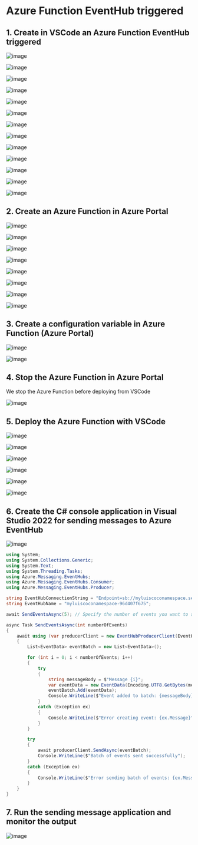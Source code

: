 # Azure Function EventHub triggered

## 1. Create in VSCode an Azure Function EventHub triggered 

![image](https://github.com/luiscoco/AzureFunctions_EventHub_triggered/assets/32194879/22c8bdae-11f3-46ca-ad24-acbec65e5c14)

![image](https://github.com/luiscoco/AzureFunctions_EventHub_triggered/assets/32194879/b8ba9fd5-19c7-414a-8fc7-76ef6e7cd9b9)

![image](https://github.com/luiscoco/AzureFunctions_EventHub_triggered/assets/32194879/e550fa88-d935-4586-b63b-b76e224fa2f9)

![image](https://github.com/luiscoco/AzureFunctions_EventHub_triggered/assets/32194879/87c7cdd9-b944-40cb-9afe-5e3f8e53edf2)

![image](https://github.com/luiscoco/AzureFunctions_EventHub_triggered/assets/32194879/e70c9bbd-ff6a-4c02-a649-ffb69fbb7827)

![image](https://github.com/luiscoco/AzureFunctions_EventHub_triggered/assets/32194879/80cefb3d-0b7e-4caa-814c-c14a80ba9f40)

![image](https://github.com/luiscoco/AzureFunctions_EventHub_triggered/assets/32194879/bfda8299-cd0b-4432-9c5b-a3c7590a0322)

![image](https://github.com/luiscoco/AzureFunctions_EventHub_triggered/assets/32194879/4840545d-84ed-4d03-9a74-64e9b2cb953e)

![image](https://github.com/luiscoco/AzureFunctions_EventHub_triggered/assets/32194879/2f57d36d-df47-44cc-87ad-194197ece7f0)

![image](https://github.com/luiscoco/AzureFunctions_EventHub_triggered/assets/32194879/34ce96b5-60ee-4d74-b793-71fae2cb6537)

![image](https://github.com/luiscoco/AzureFunctions_EventHub_triggered/assets/32194879/abd20d4e-9d5c-4ae8-8f59-a87804e25249)

![image](https://github.com/luiscoco/AzureFunctions_EventHub_triggered/assets/32194879/be2a55a9-0a27-49fa-b525-755e531eda4d)

![image](https://github.com/luiscoco/AzureFunctions_EventHub_triggered/assets/32194879/3c23424c-c80d-40af-9142-7d669d2687cb)

## 2. Create an Azure Function in Azure Portal

![image](https://github.com/luiscoco/AzureFunctions_EventHub_triggered/assets/32194879/e7abd342-7241-420d-a3ab-19967fa57111)

![image](https://github.com/luiscoco/AzureFunctions_EventHub_triggered/assets/32194879/72621691-e4ba-462f-8add-f65ef9b8f0da)

![image](https://github.com/luiscoco/AzureFunctions_EventHub_triggered/assets/32194879/c7013d34-f6c2-4b81-bb20-eb88bc830c12)

![image](https://github.com/luiscoco/AzureFunctions_EventHub_triggered/assets/32194879/b2fdaf38-eb4c-480e-9f11-da2d45706f6e)

![image](https://github.com/luiscoco/AzureFunctions_EventHub_triggered/assets/32194879/0b6c7d5e-093f-4a9d-951f-c0e659bdb89c)

![image](https://github.com/luiscoco/AzureFunctions_EventHub_triggered/assets/32194879/0d6a2f0a-31fb-43f9-8b79-9961c06d713b)

![image](https://github.com/luiscoco/AzureFunctions_EventHub_triggered/assets/32194879/d0c38c22-3908-48c8-b723-ee3d57d2ee45)

![image](https://github.com/luiscoco/AzureFunctions_EventHub_triggered/assets/32194879/5c13ee4e-adbb-428d-aad8-73a0042a59eb)

## 3. Create a configuration variable in Azure Function (Azure Portal)

![image](https://github.com/luiscoco/AzureFunctions_EventHub_triggered/assets/32194879/70f873e0-8bb7-4c2e-81bc-a91c66520d15)

![image](https://github.com/luiscoco/AzureFunctions_EventHub_triggered/assets/32194879/de8d1227-30e5-49e6-bf67-af387ff42932)

## 4. Stop the Azure Function in Azure Portal

We stop the Azure Function before deploying from VSCode

![image](https://github.com/luiscoco/AzureFunctions_EventHub_triggered/assets/32194879/1a7b0a1f-4514-461a-927c-466d2a44834a)

## 5. Deploy the Azure Function with VSCode

![image](https://github.com/luiscoco/AzureFunctions_EventHub_triggered/assets/32194879/0c14d245-b939-4e18-9a4b-a7bf175bae90)

![image](https://github.com/luiscoco/AzureFunctions_EventHub_triggered/assets/32194879/8b411407-d835-4b51-9c71-0d582a08c87b)

![image](https://github.com/luiscoco/AzureFunctions_EventHub_triggered/assets/32194879/200bad2a-07c6-4f68-9823-343c178ecf91)

![image](https://github.com/luiscoco/AzureFunctions_EventHub_triggered/assets/32194879/05133241-5cd0-435e-a282-41dff864c961)

![image](https://github.com/luiscoco/AzureFunctions_EventHub_triggered/assets/32194879/e303acac-c3e7-4803-805e-169f9ae60cf3)

![image](https://github.com/luiscoco/AzureFunctions_EventHub_triggered/assets/32194879/9daca13e-2b30-4236-a3ff-085b7ccdc112)

## 6. Create the C# console application in Visual Studio 2022 for sending messages to Azure EventHub

![image](https://github.com/luiscoco/AzureFunctions_EventHub_triggered/assets/32194879/1bc3ceac-73ed-474f-861f-9f453d801f7b)

```csharp
using System;
using System.Collections.Generic;
using System.Text;
using System.Threading.Tasks;
using Azure.Messaging.EventHubs;
using Azure.Messaging.EventHubs.Consumer;
using Azure.Messaging.EventHubs.Producer;

string EventHubConnectionString = "Endpoint=sb://myluiscoconamespace.servicebus.windows.net/;SharedAccessKeyName=RootManageSharedAccessKey;SharedAccessKey=cTO7Ut5V31JYTerHsBAtnrKkJRDkmPUz1+AEhKC1qjM=";
string EventHubName = "myluiscoconamespace-96d407f675";

await SendEventsAsync(5); // Specify the number of events you want to send

async Task SendEventsAsync(int numberOfEvents)
{
    await using (var producerClient = new EventHubProducerClient(EventHubConnectionString, EventHubName))
    {
        List<EventData> eventBatch = new List<EventData>();

        for (int i = 0; i < numberOfEvents; i++)
        {
            try
            {
                string messageBody = $"Message {i}";
                var eventData = new EventData(Encoding.UTF8.GetBytes(messageBody));
                eventBatch.Add(eventData);
                Console.WriteLine($"Event added to batch: {messageBody}");
            }
            catch (Exception ex)
            {
                Console.WriteLine($"Error creating event: {ex.Message}");
            }
        }

        try
        {
            await producerClient.SendAsync(eventBatch);
            Console.WriteLine($"Batch of events sent successfully");
        }
        catch (Exception ex)
        {
            Console.WriteLine($"Error sending batch of events: {ex.Message}");
        }
    }
}
```

## 7. Run the sending message application and monitor the output

![image](https://github.com/luiscoco/AzureFunctions_EventHub_triggered/assets/32194879/7d96ebd3-1e86-405a-9298-c804bb92f983)


